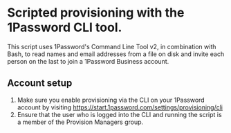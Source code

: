 # Scripted provisioning with the 1Password CLI tool. 

This script uses 1Password's Command Line Tool v2, in combination with Bash, to read names and email addresses from a file on disk and invite each person on the last to join a 1Password Business account. 


## Account setup
1. Make sure you enable provisioning via the CLI on your 1Password account by visiting https://start.1password.com/settings/provisioning/cli
2. Ensure that the user who is logged into the CLI and running the script is a member of the Provision Managers group. 

